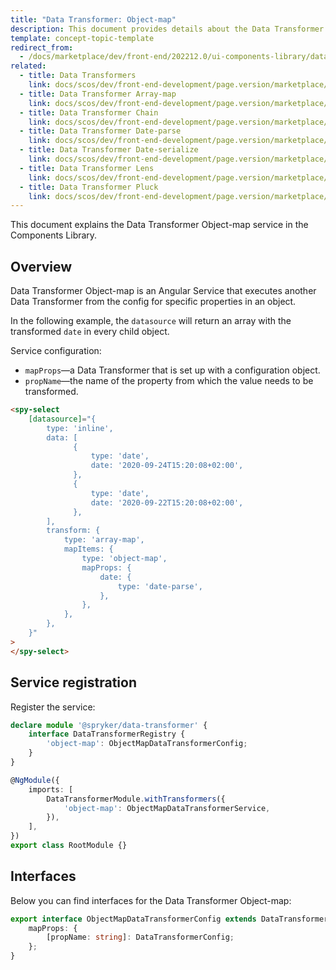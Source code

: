 ```yaml
---
title: "Data Transformer: Object-map"
description: This document provides details about the Data Transformer Object-map service in the Components Library.
template: concept-topic-template
redirect_from:
  - /docs/marketplace/dev/front-end/202212.0/ui-components-library/data-transformers/data-transformer-object-map.html
related:
  - title: Data Transformers
    link: docs/scos/dev/front-end-development/page.version/marketplace/ui-components-library/data-transformers/data-transformers.html
  - title: Data Transformer Array-map
    link: docs/scos/dev/front-end-development/page.version/marketplace/ui-components-library/data-transformers/data-transformer-array-map.html
  - title: Data Transformer Chain
    link: docs/scos/dev/front-end-development/page.version/marketplace/ui-components-library/data-transformers/data-transformer-chain.html
  - title: Data Transformer Date-parse
    link: docs/scos/dev/front-end-development/page.version/marketplace/ui-components-library/data-transformers/data-transformer-date-parse.html
  - title: Data Transformer Date-serialize
    link: docs/scos/dev/front-end-development/page.version/marketplace/ui-components-library/data-transformers/data-transformer-date-serialize.html
  - title: Data Transformer Lens
    link: docs/scos/dev/front-end-development/page.version/marketplace/ui-components-library/data-transformers/data-transformer-lens.html
  - title: Data Transformer Pluck
    link: docs/scos/dev/front-end-development/page.version/marketplace/ui-components-library/data-transformers/data-transformer-pluck.html
---
```


This document explains the Data Transformer Object-map service in the Components Library.

## Overview

Data Transformer Object-map is an Angular Service that executes another Data Transformer from the config for specific properties in an object.

In the following example, the `datasource` will return an array with the transformed `date` in every child object.

Service configuration:

- `mapProps`—a Data Transformer that is set up with a configuration object.  
- `propName`—the name of the property from which the value needs to be transformed.  

```html
<spy-select
    [datasource]="{
        type: 'inline',
        data: [
              {
                  type: 'date',
                  date: '2020-09-24T15:20:08+02:00',
              },
              {
                  type: 'date',
                  date: '2020-09-22T15:20:08+02:00',
              },
        ],
        transform: {
            type: 'array-map',
            mapItems: {
                type: 'object-map',
                mapProps: {
                    date: {
                        type: 'date-parse',
                    },
                },
            },
        },
    }"
>
</spy-select>
```

## Service registration

Register the service:

```ts
declare module '@spryker/data-transformer' {
    interface DataTransformerRegistry {
        'object-map': ObjectMapDataTransformerConfig;
    }
}

@NgModule({
    imports: [
        DataTransformerModule.withTransformers({
            'object-map': ObjectMapDataTransformerService,
        }),
    ],
})
export class RootModule {}
```

## Interfaces

Below you can find interfaces for the Data Transformer Object-map:

```ts
export interface ObjectMapDataTransformerConfig extends DataTransformerConfig {
    mapProps: {
        [propName: string]: DataTransformerConfig;
    };
}
```
